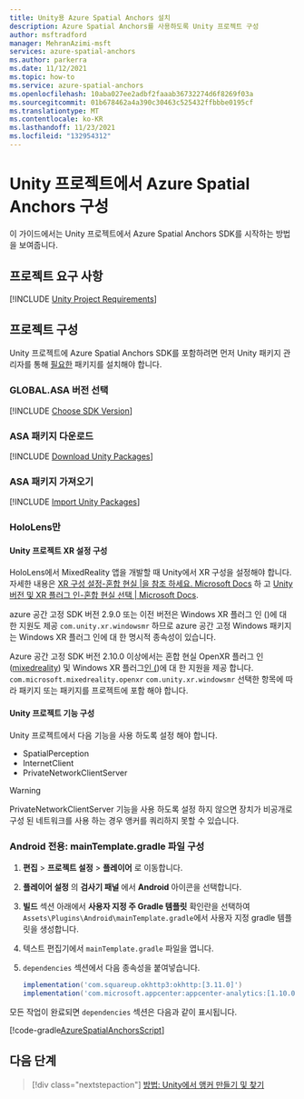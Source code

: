 ```yaml
---
title: Unity용 Azure Spatial Anchors 설치
description: Azure Spatial Anchors를 사용하도록 Unity 프로젝트 구성
author: msftradford
manager: MehranAzimi-msft
services: azure-spatial-anchors
ms.author: parkerra
ms.date: 11/12/2021
ms.topic: how-to
ms.service: azure-spatial-anchors
ms.openlocfilehash: 10aba027ee2adbf2faaab36732274d6f8269f03a
ms.sourcegitcommit: 01b678462a4a390c30463c525432ffbbbe0195cf
ms.translationtype: MT
ms.contentlocale: ko-KR
ms.lasthandoff: 11/23/2021
ms.locfileid: "132954312"
---
```

# <a name="configuring-azure-spatial-anchors-in-a-unity-project"></a>Unity 프로젝트에서 Azure Spatial Anchors 구성

이 가이드에서는 Unity 프로젝트에서 Azure Spatial Anchors SDK를 시작하는 방법을 보여줍니다.

## <a name="project-requirements"></a>프로젝트 요구 사항

[!INCLUDE [Unity Project Requirements](../../../includes/spatial-anchors-unity-project-requirements.md)]

## <a name="configuring-a-project"></a>프로젝트 구성

Unity 프로젝트에 Azure Spatial Anchors SDK를 포함하려면 먼저 Unity 패키지 관리자를 통해 [필요한](#project-requirements) 패키지를 설치해야 합니다.

### <a name="choose-asa-version"></a>GLOBAL.ASA 버전 선택
[!INCLUDE [Choose SDK Version](../../../includes/spatial-anchors-unity-choose-sdk-version.md)]

### <a name="download-asa-packages"></a>ASA 패키지 다운로드
[!INCLUDE [Download Unity Packages](../../../includes/spatial-anchors-unity-download-packages.md)]

### <a name="import-asa-packages"></a>ASA 패키지 가져오기
[!INCLUDE [Import Unity Packages](../../../includes/spatial-anchors-unity-import-packages.md)]

### <a name="hololens-only"></a>HoloLens만

#### <a name="configure-your-unity-project-xr-settings"></a>Unity 프로젝트 XR 설정 구성
HoloLens에서 MixedReality 앱을 개발할 때 Unity에서 XR 구성을 설정해야 합니다. 자세한 내용은 [XR 구성 설정-혼합 현실 |을 참조 하세요. Microsoft Docs](/windows/mixed-reality/develop/unity/xr-project-setup?tabs=openxr) 하 고 [Unity 버전 및 XR 플러그 인-혼합 현실 선택 | Microsoft Docs](/windows/mixed-reality/develop/unity/choosing-unity-version).

azure 공간 고정 SDK 버전 2.9.0 또는 이전 버전은 Windows XR 플러그 인 ()에 대 한 지원도 제공 `com.unity.xr.windowsmr` 하므로 azure 공간 고정 Windows 패키지는 Windows XR 플러그 인에 대 한 명시적 종속성이 있습니다.

Azure 공간 고정 SDK 버전 2.10.0 이상에서는 혼합 현실 OpenXR 플러그 인 ([mixedreality](https://dev.azure.com/aipmr/MixedReality-Unity-Packages/_packaging?_a=package&feed=Unity-packages&view=overview&package=com.microsoft.mixedreality.openxr&protocolType=Npm)) 및 Windows XR 플러그[인 (](https://docs.unity3d.com/Manual/com.unity.xr.windowsmr.html))에 대 한 지원을 제공 합니다. `com.microsoft.mixedreality.openxr` `com.unity.xr.windowsmr` 선택한 항목에 따라 패키지 또는 패키지를 프로젝트에 포함 해야 합니다.

#### <a name="configure-your-unity-project-capabilities"></a>Unity 프로젝트 기능 구성

Unity 프로젝트에서 다음 기능을 사용 하도록 설정 해야 합니다.
- SpatialPerception
- InternetClient
- PrivateNetworkClientServer

> [!WARNING]
> PrivateNetworkClientServer 기능을 사용 하도록 설정 하지 않으면 장치가 비공개로 구성 된 네트워크를 사용 하는 경우 앵커를 쿼리하지 못할 수 있습니다.
### <a name="android-only-configure-the-maintemplategradle-file"></a>Android 전용: mainTemplate.gradle 파일 구성

1. **편집** > **프로젝트 설정** > **플레이어** 로 이동합니다.
2. **플레이어 설정** 의 **검사기 패널** 에서 **Android** 아이콘을 선택합니다.
3. **빌드** 섹션 아래에서 **사용자 지정 주 Gradle 템플릿** 확인란을 선택하여 `Assets\Plugins\Android\mainTemplate.gradle`에서 사용자 지정 gradle 템플릿을 생성합니다.
4. 텍스트 편집기에서 `mainTemplate.gradle` 파일을 엽니다.
5. `dependencies` 섹션에서 다음 종속성을 붙여넣습니다.

    ```gradle
    implementation('com.squareup.okhttp3:okhttp:[3.11.0]')
    implementation('com.microsoft.appcenter:appcenter-analytics:[1.10.0]')
    ```

모든 작업이 완료되면 `dependencies` 섹션은 다음과 같이 표시됩니다.

[!code-gradle[AzureSpatialAnchorsScript](../../../includes/spatial-anchors-unity-android-gradle-setup.md?range=9-13&highlight=3-4)]

## <a name="next-steps"></a>다음 단계

> [!div class="nextstepaction"]
> [방법: Unity에서 앵커 만들기 및 찾기](./create-locate-anchors-unity.md)